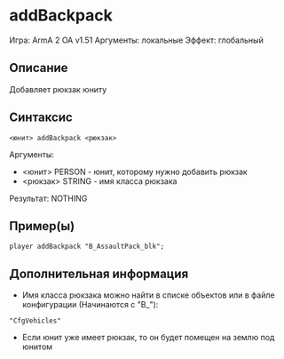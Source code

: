 # addBackpack

Игра: ArmA 2 OA v1.51
Аргументы: локальные
Эффект: глобальный

## Описание

Добавляет рюкзак юниту

## Синтаксис

```SQF
<юнит> addBackpack <рюкзак>
```

Аргументы:

* <юнит> PERSON - юнит, которому нужно добавить рюкзак
* <рюкзак> STRING - имя класса рюкзака

Результат:
NOTHING

## Пример(ы)

```SQF
player addBackpack "B_AssaultPack_blk";
```

## Дополнительная информация

* Имя класса рюкзака можно найти в списке объектов или в файле конфигурации (Начинаются с "B_"):

```SQF
"CfgVehicles"
```

* Если юнит уже имеет рюкзак, то он будет помещен на землю под юнитом